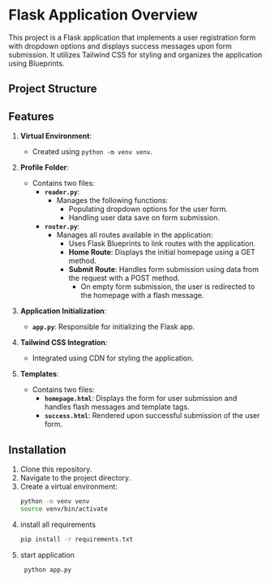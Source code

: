 # Flask Application Overview

This project is a Flask application that implements a user registration form with dropdown options and displays success messages upon form submission. It utilizes Tailwind CSS for styling and organizes the application using Blueprints.

## Project Structure


## Features

1. **Virtual Environment**: 
   - Created using `python -m venv venv`.

2. **Profile Folder**:
   - Contains two files:
     - **`reader.py`**: 
       - Manages the following functions:
         - Populating dropdown options for the user form.
         - Handling user data save on form submission.
     - **`router.py`**: 
       - Manages all routes available in the application:
         - Uses Flask Blueprints to link routes with the application.
         - **Home Route**: Displays the initial homepage using a GET method.
         - **Submit Route**: Handles form submission using data from the request with a POST method. 
           - On empty form submission, the user is redirected to the homepage with a flash message.

3. **Application Initialization**: 
   - **`app.py`**: Responsible for initializing the Flask app.

4. **Tailwind CSS Integration**: 
   - Integrated using CDN for styling the application.

5. **Templates**:
   - Contains two files:
     - **`homepage.html`**: Displays the form for user submission and handles flash messages and template tags.
     - **`success.html`**: Rendered upon successful submission of the user form.

## Installation

1. Clone this repository.
2. Navigate to the project directory.
3. Create a virtual environment:
   ```bash
   python -m venv venv
   source venv/bin/activate
   ```
4. install all requirements
   ```bash
   pip install -r requirements.txt
   ```  
5. start application
   ```bash
    python app.py
   ```

